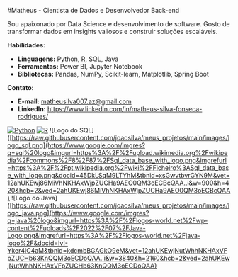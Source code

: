 #Matheus - Cientista de Dados e Desenvolvedor Back-end

Sou apaixonado por Data Science e desenvolvimento de software. Gosto de transformar dados em insights valiosos e construir soluções escaláveis.

**Habilidades:**
* **Linguagens:** Python, R, SQL, Java
* **Ferramentas:** Power BI, Jupyter Notebook
* **Bibliotecas:** Pandas, NumPy, Scikit-learn, Matplotlib, Spring Boot

**Contato:**
* **E-mail:** matheusilva007.az@gmail.com
* **LinkedIn:** https://www.linkedin.com/in/matheus-silva-fonseca-rodrigues/

[![Python](https://img.shields.io/badge/python-3.x-brightgreen.svg)](https://www.python.org/)
[![R](https://img.shields.io/badge/R-4.x-blue.svg)](https://www.r-project.org/)
![Logo do SQL]([https://raw.githubusercontent.com/joaosilva/meus_projetos/main/images/logo_sql.png](https://www.google.com/imgres?q=sql%20logo&imgurl=https%3A%2F%2Fupload.wikimedia.org%2Fwikipedia%2Fcommons%2F8%2F87%2FSql_data_base_with_logo.png&imgrefurl=https%3A%2F%2Fpt.wikipedia.org%2Fwiki%2FFicheiro%3ASql_data_base_with_logo.png&docid=45DkLSqM9LTYhM&tbnid=xsGwvtbvrGYN9M&vet=12ahUKEwj86MiVhNKHAxWjpZUCHa9AEO0QM3oECBcQAA..i&w=900&h=420&hcb=2&ved=2ahUKEwj86MiVhNKHAxWjpZUCHa9AEO0QM3oECBcQAA)
![Logo do Java]([https://raw.githubusercontent.com/joaosilva/meus_projetos/main/images/logo_java.png](https://www.google.com/imgres?q=java%20logo&imgurl=https%3A%2F%2Flogos-world.net%2Fwp-content%2Fuploads%2F2022%2F07%2FJava-Logo.png&imgrefurl=https%3A%2F%2Flogos-world.net%2Fjava-logo%2F&docid=IvI-Yker4lC4aM&tbnid=kdcmbBGAGkO9eM&vet=12ahUKEwjNutWhhNKHAxVFpZUCHb63KnQQM3oECDoQAA..i&w=3840&h=2160&hcb=2&ved=2ahUKEwjNutWhhNKHAxVFpZUCHb63KnQQM3oECDoQAA)

